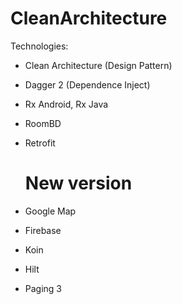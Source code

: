 # CleanArchitecture
Technologies:
- Clean Architecture (Design Pattern)
- Dagger 2 (Dependence Inject)
- Rx Android, Rx Java
- RoomBD
- Retrofit

  # New version
- Google Map
- Firebase
- Koin
- Hilt
- Paging 3
